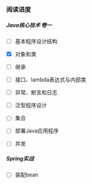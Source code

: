 ### 阅读进度

##### Java核心技术 卷一

- [ ] 基本程序设计结构
- [x] 对象和类
- [ ] 继承
- [ ] 接口、lambda表达式与内部类
- [ ] 异常、断言和日志
- [ ] 泛型程序设计
- [ ] 集合
- [ ] 部署Java应用程序
- [ ] 并发



##### Spring实战

- [ ] 装配bean

